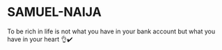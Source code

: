 # SAMUEL-NAIJA
To be rich in life is not what you have in your bank account but what you have in your heart 👌✔️
